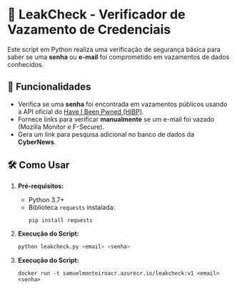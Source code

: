 # 🔐 LeakCheck - Verificador de Vazamento de Credenciais

Este script em Python realiza uma verificação de segurança básica para saber se uma **senha** ou **e-mail** foi comprometido em vazamentos de dados conhecidos.

## 📌 Funcionalidades

- Verifica se uma **senha** foi encontrada em vazamentos públicos usando a API oficial do [Have I Been Pwned (HIBP)](https://haveibeenpwned.com/API/v3#SearchingPwnedPasswordsByRange).
- Fornece links para verificar **manualmente** se um e-mail foi vazado (Mozilla Monitor e F-Secure).
- Gera um link para pesquisa adicional no banco de dados da **CyberNews**.

## 🛠️ Como Usar

1. **Pré-requisitos:**
   - Python 3.7+
   - Biblioteca `requests` instalada:  
     ```bash
     pip install requests
     ```

2. **Execução do Script:**
   ```bash
   python leakcheck.py <email> <senha>


3. **Execução do Script:**
   ```Docker
   docker run -t samuelmonteiroacr.azurecr.io/leakcheck:v1 <email> <senha>

